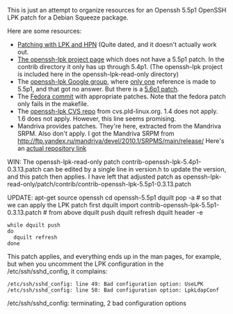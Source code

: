 This is just an attempt to organize resources for an Openssh 5.5p1 OpenSSH LPK patch for a Debian Squeeze package.

Here are some resources:

* [Patching with LPK and HPN](http://zecrazytux.net/articles/Sysadmin/OpenSSH_LPK+HPN.html) (Quite dated, and it doesn't actually work out.
* [The openssh-lpk project page](http://code.google.com/p/openssh-lpk/source/checkout) which does not have a 5.5p1 patch. In the contrib directory it only has up through 5.4p1. (The openssh-lpk project is included here in the openssh-lpk-read-only directory)
* The [openssh-lpk Google group](http://groups.google.com/group/openssh-lpk), where [only one](http://groups.google.com/group/openssh-lpk/t/25af025dfad1da2d) reference is made to 5.5p1, and that got no answer. But there is a [5.6p1 patch](http://groups.google.com/group/openssh-lpk/t/94526e83898deda9).
* The [Fedora commit](http://pkgs.fedoraproject.org/gitweb/?p=openssh.git;a=tree;h=ad92f9c7485c5bf66520453ca00ffbd5a9997dbb;hb=7818e56d625e05b7b3a727cb8784e4adbece4bbb) with appropriate patches. Note that the fedora patch only fails in the makefile.
* The [openssh-lpk CVS repo](http://cvs.pld-linux.org/cgi-bin/cvsweb.cgi/packages/openssh/openssh-lpk.patch) from cvs.pld-linux.org. 1.4 does not apply. 1.6 does not apply. However, this line seems promising.
* Mandriva provides patches. They're here, extracted from the Mandriva SRPM. Also don't apply. I got the Mandriva SRPM from http://ftp.yandex.ru/mandriva/devel/2010.1/SRPMS/main/release/ Here's an [actual repository link](http://ftp.yandex.ru/mandriva/devel/2010.1/SRPMS/main/release/openssh-5.5p1-2mdv2010.1.src.rpm)


WIN: The openssh-lpk-read-only patch contrib-openssh-lpk-5.4p1-0.3.13.patch can be edited by a single line in version.h to update the version, and this patch then applies. I have left that adjusted patch as openssh-lpk-read-only/patch/contrib/contrib-openssh-lpk-5.5p1-0.3.13.patch


UPDATE: 
    apt-get source openssh
    cd openssh-5.5p1
    dquilt pop -a  # so that we can apply the LPK patch first
    dquilt import contrib-openssh-lpk-5.5p1-0.3.13.patch  # from above
    dquilt push
    dquilt refresh
    dquilt header -e

    while dquilt push
    do
      dquilt refresh
    done

This patch applies, and everything ends up in the man pages, for example, but when you uncomment the LPK configuration in the /etc/ssh/sshd_config, it complains:

    /etc/ssh/sshd_config: line 49: Bad configuration option: UseLPK
    /etc/ssh/sshd_config: line 50: Bad configuration option: LpkLdapConf
/etc/ssh/sshd_config: terminating, 2 bad configuration options